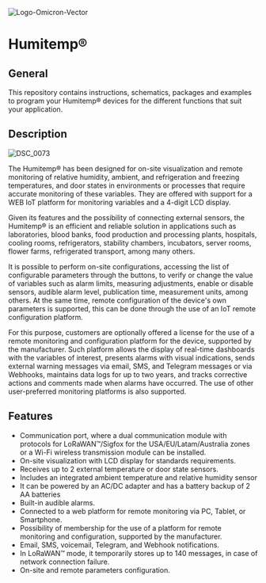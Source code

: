 ![Logo-Omicron-Vector](https://github.com/Omicron-IoT-Solutions/Datalog-X-PRO/assets/141452095/bc764263-2774-445c-a2a3-1181439de2bd)

# Humitemp®
## General
This repository contains instructions, schematics, packages and examples to program your Humitemp® devices for the different functions that suit your application.

## Description
![DSC_0073](https://github.com/Omicron-IoT-Solutions/Humitemp/assets/141452095/5efd30bd-0e3b-4d95-9e18-2f8a32dd7e29)

The Humitemp® has been designed for on-site visualization and remote monitoring of relative humidity, ambient, and refrigeration and freezing temperatures, and door states in environments or processes that require accurate monitoring of these variables. They are offered with support for a WEB IoT platform for monitoring variables and a 4-digit LCD display.

Given its features and the possibility of connecting external sensors, the Humitemp® is an efficient and reliable solution in applications such as laboratories, blood banks, food production and processing plants, hospitals, cooling rooms, refrigerators, stability chambers, incubators, server rooms, flower farms, refrigerated transport, among many others.

It is possible to perform on-site configurations, accessing the list of configurable parameters through the buttons, to verify or change the value of variables such as alarm limits, measuring adjustments, enable or disable sensors, audible alarm level, publication time, measurement units, among others. At the same time, remote configuration of the device's own parameters is supported, this can be done through the use of an IoT remote configuration platform.

For this purpose, customers are optionally offered a license for the use of a remote monitoring and configuration platform for the device, supported by the manufacturer. Such platform allows the display of real-time dashboards with the variables of interest, presents alarms with visual indications, sends external warning messages via email, SMS, and Telegram messages or via Webhooks, maintains data logs for up to two years, and tracks corrective actions and comments made when alarms have occurred. The use of other user-preferred monitoring platforms is also supported.


## Features
- Communication port, where a dual communication module with protocols for LoRaWAN™/Sigfox for the USA/EU/Latam/Australia zones or a Wi-Fi wireless transmission module can be installed.
- On-site visualization with LCD display for standards requirements.
- Receives up to 2 external temperature or door state sensors.
- Includes an integrated ambient temperature and relative humidity sensor
- It can be powered by an AC/DC adapter and has a battery backup of 2 AA batteries
- Built-in audible alarms.
- Connected to a web platform for remote monitoring via PC, Tablet, or Smartphone.
- Possibility of membership for the use of a platform for remote monitoring and configuration, supported by the manufacturer. 
- Email, SMS, voicemail, Telegram, and Webhook notifications.
- In LoRaWAN™ mode, it temporarily stores up to 140 messages, in case of network connection failure.
- On-site and remote parameters configuration.

